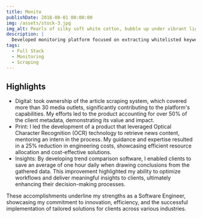 ```yaml
---
title: Monito
publishDate: 2018-08-01 00:00:00
img: /assets/stock-3.jpg
img_alt: Pearls of silky soft white cotton, bubble up under vibrant lighting
description: |
  Developed monitoring platform focused on extracting whitelisted keywords and relevant information to streamline their operations.
tags:
  - Full Stack
  - Monitoring
  - Scraping
---
```


## Highlights

- Digital: took ownership of the article scraping system, which covered more than 30 media outlets, significantly contributing to the platform's capabilities. My efforts led to the product accounting for over 50% of the client metadata, demonstrating its value and impact.
- Print: I led the development of a product that leveraged Optical Character Recognition (OCR) technology to retrieve news content, mentoring an intern in the process. My guidance and expertise resulted in a 25% reduction in engineering costs, showcasing efficient resource allocation and cost-effective solutions.
- Insights: By developing trend comparison software, I enabled clients to save an average of one hour daily when drawing conclusions from the gathered data. This improvement highlighted my ability to optimize workflows and deliver meaningful insights to clients, ultimately enhancing their decision-making processes.

These accomplishments underline my strengths as a Software Engineer, showcasing my commitment to innovation, efficiency, and the successful implementation of tailored solutions for clients across various industries.
